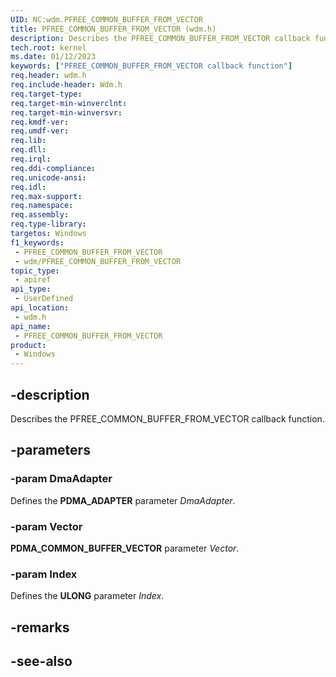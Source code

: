 ```yaml
---
UID: NC:wdm.PFREE_COMMON_BUFFER_FROM_VECTOR
title: PFREE_COMMON_BUFFER_FROM_VECTOR (wdm.h)
description: Describes the PFREE_COMMON_BUFFER_FROM_VECTOR callback function.
tech.root: kernel
ms.date: 01/12/2023
keywords: ["PFREE_COMMON_BUFFER_FROM_VECTOR callback function"]
req.header: wdm.h
req.include-header: Wdm.h
req.target-type: 
req.target-min-winverclnt: 
req.target-min-winversvr: 
req.kmdf-ver: 
req.umdf-ver: 
req.lib: 
req.dll: 
req.irql: 
req.ddi-compliance: 
req.unicode-ansi: 
req.idl: 
req.max-support: 
req.namespace: 
req.assembly: 
req.type-library: 
targetos: Windows
f1_keywords:
 - PFREE_COMMON_BUFFER_FROM_VECTOR
 - wdm/PFREE_COMMON_BUFFER_FROM_VECTOR
topic_type:
 - apiref
api_type:
 - UserDefined
api_location:
 - wdm.h
api_name:
 - PFREE_COMMON_BUFFER_FROM_VECTOR
product:
 - Windows
---
```


## -description

Describes the PFREE_COMMON_BUFFER_FROM_VECTOR callback function.

## -parameters

### -param DmaAdapter

Defines the **PDMA_ADAPTER** parameter *DmaAdapter*.

### -param Vector

**PDMA_COMMON_BUFFER_VECTOR** parameter *Vector*.

### -param Index

Defines the **ULONG** parameter *Index*.

## -remarks

## -see-also
